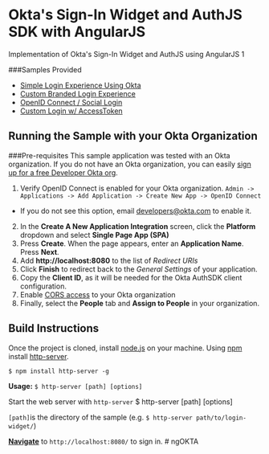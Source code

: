 # Okta's Sign-In Widget and AuthJS SDK with AngularJS
Implementation of Okta's Sign-In Widget and AuthJS using AngularJS 1

###Samples Provided
- [Simple Login Experience Using Okta](https://github.com/jmelberg/okta-widget-angular/tree/master/login-widget)
- [Custom Branded Login Experience](https://github.com/jmelberg/okta-widget-angular/tree/master/login-widget-custom-branded)
- [OpenID Connect / Social Login](https://github.com/jmelberg/okta-widget-angular/tree/master/login-widget-oidc)
- [Custom Login w/ AccessToken](https://github.com/jmelberg/okta-widget-angular/tree/master/custom-login)

## Running the Sample with your Okta Organization
###Pre-requisites
This sample application was tested with an Okta organization. If you do not have an Okta organization, you can easily [sign up for a free Developer Okta org](https://www.okta.com/developer/signup/).

1. Verify OpenID Connect is enabled for your Okta organization. `Admin -> Applications -> Add Application -> Create New App -> OpenID Connect`
  - If you do not see this option, email [developers@okta.com](mailto:developers@okta.com) to enable it.
2. In the **Create A New Application Integration** screen, click the **Platform** dropdown and select **Single Page App (SPA)**
3. Press **Create**. When the page appears, enter an **Application Name**. Press **Next**.
4. Add **http://localhost:8080** to the list of *Redirect URIs*
5. Click **Finish** to redirect back to the *General Settings* of your application.
6. Copy the **Client ID**, as it will be needed for the Okta AuthSDK client configuration.
7. Enable [CORS access](http://developer.okta.com/docs/api/getting_started/enabling_cors.html) to your Okta organization
8. Finally, select the **People** tab and **Assign to People** in your organization.

## Build Instructions
Once the project is cloned, install [node.js](https://nodejs.org/en/download/) on your machine. Using [npm](https://nodejs.org/en/download/) install [http-server](https://www.npmjs.com/package/http-server).

    $ npm install http-server -g
    

**Usage:** `$ http-server [path] [options]`

Start the web server with `http-server`
    $ http-server [path] [options]
    
`[path]`is the directory of the sample (e.g. `$ http-server path/to/login-widget/`)

**[Navigate](http://localhost:8080/)** to `http://localhost:8080/` to sign in.
#   n g O K T A  
 